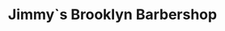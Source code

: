 ---
title: "Jimmy`s Brooklyn Barbershop"
url: /ehingen-donau/jimmy-s-brooklyn-barbershop/
shop: Friseur
---